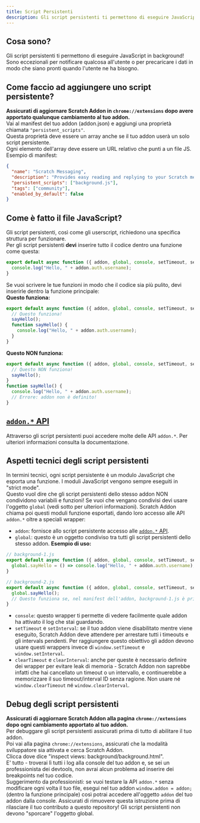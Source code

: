 ```yaml
---
title: Script Persistenti
description: Gli script persistenti ti permettono di eseguire JavaScript in background! Sono eccezionali per notificare qualcosa all'utente o per precaricare i dati in modo che siano pronti quando l'utente ne ha bisogno.
---
```

## Cosa sono?
Gli script persistenti ti permettono di eseguire JavaScript in background! Sono eccezionali per notificare qualcosa all'utente o per precaricare i dati in modo che siano pronti quando l'utente ne ha bisogno.

## Come faccio ad aggiungere uno script persistente?
**Assicurati di aggiornare Scratch Addon in `chrome://extensions` dopo avere apportato qualunque cambiamento al tuo addon.**  
Vai al manifest del tuo addon (addon.json) e aggiungi una proprietà chiamata `"persistent_scripts"`.  
Questa proprietà deve essere un array anche se il tuo addon userà un solo script persistente.  
Ogni elemento dell'array deve essere un URL relativo che punti a un file JS.
Esempio di manifest:
```json
{
  "name": "Scratch Messaging",
  "description": "Provides easy reading and replying to your Scratch messages.",
  "persistent_scripts": ["background.js"],
  "tags": ["community"],
  "enabled_by_default": false
}
```

## Come è fatto il file JavaScript?
Gli script persistenti, così come gli userscript, richiedono una specifica struttura per funzionare.  
Per gli script persistenti **devi** inserire tutto il codice dentro una funzione come questa:
```js
export default async function ({ addon, global, console, setTimeout, setInterval, clearTimeout, clearInterval }) {
  console.log("Hello, " + addon.auth.username);
}
```
Se vuoi scrivere le tue funzioni in modo che il codice sia più pulito, devi inserirle dentro la funzione principale:  
**Questo funziona:**
```js
export default async function ({ addon, global, console, setTimeout, setInterval, clearTimeout, clearInterval }) {
  // Questo funziona!
  sayHello();
  function sayHello() {
    console.log("Hello, " + addon.auth.username);
  }
}
```
**Questo NON funziona:**
```js
export default async function ({ addon, global, console, setTimeout, setInterval, clearTimeout, clearInterval }) {
  // Questo NON funziona!
  sayHello();
}
function sayHello() {
  console.log("Hello, " + addon.auth.username);
  // Errore: addon non è definito!
}
```

## [`addon.*` API](/docs/developing/addon-apis-reference)
Attraverso gli script persistenti puoi accedere molte delle API `addon.*`. Per ulteriori informazioni consulta la documentazione.

## Aspetti tecnici degli script persistenti
In termini tecnici, ogni script persistente è un modulo JavaScript che esporta una funzione. I moduli JavaScript vengono sempre eseguiti in "strict mode".    
Questo vuol dire che gli script persistenti dello stesso addon NON condividono variabili e funzioni! Se vuoi che vengano condivisi devi usare l'oggetto `global` (vedi sotto per ulteriori informazioni).
Scratch Addon chiama poi questi moduli funzione esportati, dando loro accesso alle API `addon.*` oltre a speciali wrapper:  
- `addon`: fornisce allo script persistente accesso alle [`addon.*` API](/docs/developing/addon-apis-reference).
- `global`: questo è un oggetto condiviso tra tutti gli script persistenti dello stesso addon. **Esempio di uso:**
```js
// background-1.js
export default async function ({ addon, global, console, setTimeout, setInterval, clearTimeout, clearInterval }) {
  global.sayHello = () => console.log("Hello, " + addon.auth.username);
}

// background-2.js
export default async function ({ addon, global, console, setTimeout, setInterval, clearTimeout, clearInterval }) {
  global.sayHello();
  // Questo funziona se, nel manifest dell'addon, background-1.js è prima di background-2.js nell'array persistent_scripts.
}
```
- `console`: questo wrapper ti permette di vedere facilmente quale addon ha attivato il log che stai guardando.
- `setTimeout` e `setInterval`: se il tuo addon viene disabilitato mentre viene eseguito, Scratch Addon deve attendere per arrestare tutti i timeouts e gli intervals pendenti. Per raggiungere questo obiettivo gli addon devono usare questi wrappers invece di `window.setTimeout` e `window.setInterval`.
- `clearTimeout` e `clearInterval`: anche per queste è necessario definire dei wrapper per evitare leak di memoria - Scratch Addon non saprebbe infatti che hai cancellato un timeout o un intervallo, e continuerebbe a memorizzare il suo timeout/interval ID senza ragione. Non usare né `window.clearTimeout` né `window.clearInterval`.

## Debug degli script persistenti
**Assicurati di aggiornare Scratch Addon alla pagina `chrome://extensions` dopo ogni cambiamento apportato al tuo addon.**  
Per debuggare gli script persistenti assicurati prima di tutto di abilitare il tuo addon.  
Poi vai alla pagina `chrome://extensions`, assicurati che la modalità sviluppatore sia attivata e cerca Scratch Addon.  
Clicca dove dice "inspect views: background/background.html".  
E' tutto - troverai lì tutti i log alla console del tuo addon e, se sei un professionista dei devtools, non avrai alcun problema ad inserire dei breakpoints nel tuo codice.  
Suggerimento da professionisti: se vuoi testare la API `addon.*` senza modificare ogni volta il tuo file, esegui nel tuo addon `window.addon = addon;` (dentro la funzione principale) così potrai accedere all'oggetto  `addon` del tuo addon dalla console. Assicurati di rimuovere questa istruzione prima di rilasciare il tuo contributo a questo repository! Gli script persistenti non devono "sporcare" l'oggetto global.